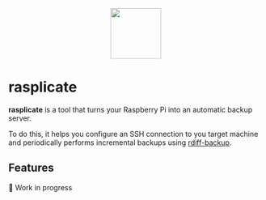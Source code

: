 <p align="center">
  <img src="https://user-images.githubusercontent.com/47495425/213450723-f984b125-caef-49b5-aab6-92857062aa17.png" width=100 height=100/>
</p>


# rasplicate
**rasplicate** is a tool that turns your Raspberry Pi into an automatic backup server.

To do this, it helps you configure an SSH connection to you target machine and periodically performs incremental backups using [rdiff-backup](https://github.com/rdiff-backup/rdiff-backup).

## Features
🚧 Work in progress

